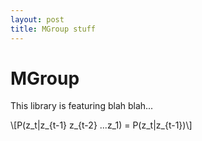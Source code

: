 ```yaml
---
layout: post
title: MGroup stuff
---
```


# MGroup
This library is featuring blah blah...

\\[P(z\_t|z\_{t-1} z\_{t-2} ...z\_1) = P(z\_t|z\_{t-1})\\]

